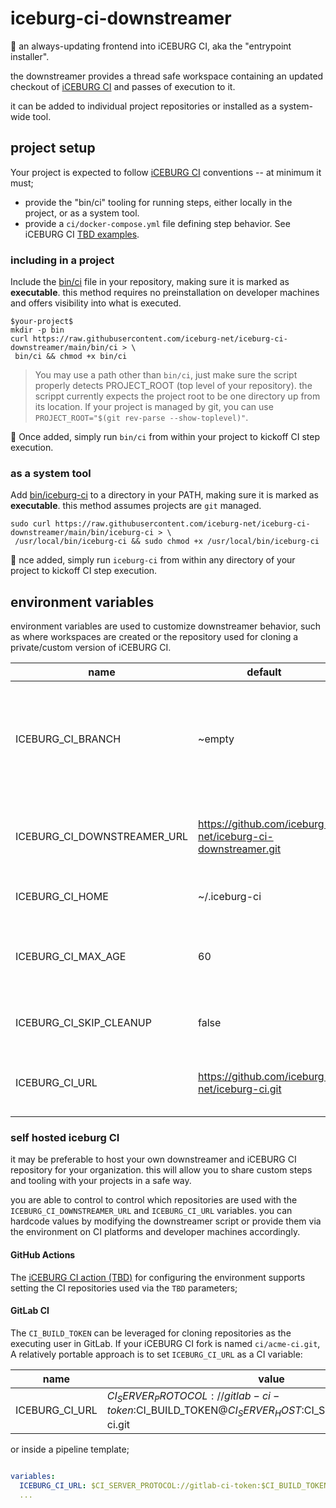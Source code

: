 # iceburg-ci-downstreamer

:gift: an always-updating frontend into iCEBURG CI, aka the "entrypoint installer".

the downstreamer provides a thread safe workspace containing an updated checkout of [iCEBURG CI](https://github.com/iceburg-net/iceburg-ci) and passes of execution to it.

it can be added to individual project repositories or installed as a system-wide tool.

## project setup

Your project is expected to follow [iCEBURG CI](https://github.com/iceburg-net/iceburg-ci) conventions -- at minimum it must;
 * provide the "bin/ci" tooling for running steps, either locally in the project, or as a system tool.
 * provide a `ci/docker-compose.yml` file defining step behavior. See iCEBURG CI [TBD examples]().

### including in a project

Include the [bin/ci](bin/ci) file in your repository, making sure it is marked as **executable**. this method requires no preinstallation on developer machines and offers visibility into what is executed.

```
$your-project$
mkdir -p bin
curl https://raw.githubusercontent.com/iceburg-net/iceburg-ci-downstreamer/main/bin/ci > \
 bin/ci && chmod +x bin/ci

```

> You may use a path other than `bin/ci`, just make sure the script properly detects PROJECT_ROOT (top level of your repository). the scrippt currently expects the project root  to be one directory up from its location. If your project is managed by git, you can use `PROJECT_ROOT="$(git rev-parse --show-toplevel)"`.

:rocket: Once added, simply run `bin/ci` from within your project to kickoff CI step execution.


### as a system tool

Add [bin/iceburg-ci](bin/iceburg-ci) to a directory in your PATH, making sure it is marked as **executable**. this method assumes projects are `git` managed.

```
sudo curl https://raw.githubusercontent.com/iceburg-net/iceburg-ci-downstreamer/main/bin/iceburg-ci > \
 /usr/local/bin/iceburg-ci && sudo chmod +x /usr/local/bin/iceburg-ci

```

:rocket: nce added, simply run `iceburg-ci` from within any directory of your project to kickoff CI step execution.

## environment variables

environment variables are used to customize downstreamer behavior, such as where workspaces are created or the repository used for cloning a private/custom version of iCEBURG CI.


name | default | description
--- | --- | ---
ICEBURG_CI_BRANCH | ~empty | The branch of the iceburg-ci repository to use for the workspace. if empty, the default branch is used.
ICEBURG_CI_DOWNSTREAMER_URL | https://github.com/iceburg-net/iceburg-ci-downstreamer.git | URL of the iceburg-ci-downstreamer repository. Can be a path.
ICEBURG_CI_HOME | ~/.iceburg-ci | home for CI tooling workspaces.
ICEBURG_CI_MAX_AGE | 60 | Number of seconds allowed before checking for updates.
ICEBURG_CI_SKIP_CLEANUP | false | True to skip cleaning up workspaces and tmp files.
ICEBURG_CI_URL | https://github.com/iceburg-net/iceburg-ci.git | URL of shared iceburg-ci repository. Can be a path.


### self hosted iceburg CI

it may be preferable to host your own downstreamer and iCEBURG CI repository for your organization. this will allow you to share custom steps and tooling with your projects in a safe way.  

you are able to control to control which repositories are used with the `ICEBURG_CI_DOWNSTREAMER_URL` and `ICEBURG_CI_URL` variables. you can hardcode values by modifying the downstreamer script or provide them via the environment on CI platforms and developer machines accordingly.


#### GitHub Actions

The [iCEBURG CI action (TBD)]() for configuring the environment supports setting the CI repositories used via the `TBD` parameters;

#### GitLab CI

The `CI_BUILD_TOKEN` can be leveraged for cloning repositories as the executing user in GitLab. If your iCEBURG CI fork is named `ci/acme-ci.git`, A relatively portable approach is to set `ICEBURG_CI_URL` as a CI variable:

name | value
--- | ---
ICEBURG_CI_URL | $CI_SERVER_PROTOCOL://gitlab-ci-token:$CI_BUILD_TOKEN@$CI_SERVER_HOST:$CI_SERVER_PORT/ci/acme-ci.git

or inside a pipeline template;

```yml

variables:
  ICEBURG_CI_URL: $CI_SERVER_PROTOCOL://gitlab-ci-token:$CI_BUILD_TOKEN@$CI_SERVER_HOST:$CI_SERVER_PORT/ci/acme-ci.git
  ...

```
